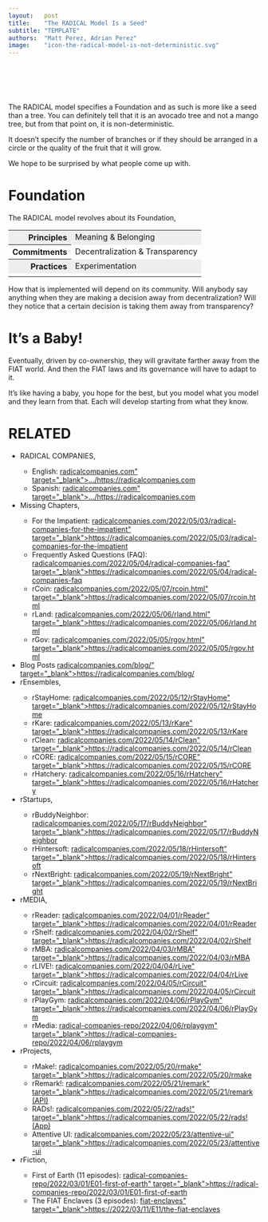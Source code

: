 ```yaml
---
layout:   post
title:    "The RADICAL Model Is a Seed"
subtitle: "TEMPLATE"
authors:  "Matt Perez, Adrian Perez"
image:    "icon-the-radical-model-is-not-deterministic.svg"
---
```


<div style="display:none;">
 <p>The <span class="_paradigm">RADICAL</span> model specifies a Foundation and as such is more like a seed than a tree. You can tell what kind of tree it is, but that is it.</p>
</div>

<h1>&nbsp;</h1>
 <p>The <span class="_paradigm">RADICAL</span> model specifies a Foundation and as such is more like a seed than a tree. You can definitely tell that it is an avocado tree and not a mango tree, but from that point on, it is non-deterministic.</p>
 <p>It doesn’t specify the number of branches or if they should be arranged in a circle or the quality of the fruit that it will grow.</p>
 <p>We hope to be surprised by what people come up with.</p>

<h1>Foundation</h1>
 <p>The <span class="_paradigm">RADICAL</span> model revolves about its Foundation,</p>
  <div class="_center">
   <table>
    <tr style="background-color:#EEEEEE; ">
     <th style="text-align: right">Principles</th>
     <td>Meaning & Belonging</td>
    </tr>
    <tr>
     <th style="text-align: right">Commitments</th>
     <td>Decentralization & Transparency</td>
    </tr>
    <tr style="background-color:#EEEEEE; ">
     <th style="text-align: right">Practices</th>
     <td>Experimentation</td>
    </tr>
    <tr>
     <td class="_filler; "></td>
    </tr>
   </table>
  </div>
 <p>How that is implemented will depend on its community. Will anybody say anything when they are making a decision away from decentralization? Will they notice that a certain decision is taking them away from transparency?</p>

<h1>It’s a Baby!</h1>
 <p>Eventually, driven by co-ownership, they will gravitate farther away from the <span class="_paradigm">FIAT</span> world. And then the <span class="_paradigm">FIAT</span> laws and its governance will have to adapt to it.</p>
 <p>It’s like having a baby, you hope for the best, but you model what you model and they learn from that. Each will develop starting from what they know.</p>

<h1 class="_section">RELATED</h1>
 <ul>
  <li><span class="_paradigm">RADICAL</span> COMPANIES,</li>
   <ul>
    <li><a>English</a>: <a href="https://<span class="_paradigm">radical</span>companies.com" target="_blank">&hellip;/https://<span class="_paradigm">radical</span>companies.com</a></li>
    <li><a>Spanish</a>: <a href="https://<span class="_paradigm">radical</span>companies.com" target="_blank">&hellip;/https://<span class="_paradigm">radical</span>companies.com</a></li>
   </ul>
  <li>Missing Chapters,</li>
   <ul>
    <li>For the Impatient: <a href="https://<span class="_paradigm">radical</span>companies.com/2022/05/03/<span class="_paradigm">radical</span>-companies-for-the-impatient" target="_blank">https://<span class="_paradigm">radical</span>companies.com/2022/05/03/<span class="_paradigm">radical</span>-companies-for-the-impatient</a></li>
    <li>Frequently Asked Questions (FAQ): <a href="https://<span class="_paradigm">radical</span>companies.com/2022/05/04/<span class="_paradigm">radical</span>-companies-faq" target="_blank">https://<span class="_paradigm">radical</span>companies.com/2022/05/04/<span class="_paradigm">radical</span>-companies-faq</a></li>
    <li>rCoin: <a href="https://<span class="_paradigm">radical</span>companies.com/2022/05/07/rcoin.html" target="_blank">https://<span class="_paradigm">radical</span>companies.com/2022/05/07/rcoin.html</a></li>
    <li>rLand: <a href="https://<span class="_paradigm">radical</span>companies.com/2022/05/06/rland.html" target="_blank">https://<span class="_paradigm">radical</span>companies.com/2022/05/06/rland.html</a></li>
    <li>rGov: <a href="https://<span class="_paradigm">radical</span>companies.com/2022/05/05/rgov.html" target="_blank">https://<span class="_paradigm">radical</span>companies.com/2022/05/05/rgov.html</a></li>
   </ul>
   <li>Blog Posts <a href="https://<span class="_paradigm">radical</span>companies.com/blog/" target="_blank">https://<span class="_paradigm">radical</span>companies.com/blog/</a></li>
   <li>rEnsembles,</li>
    <ul>
     <li> rStayHome: <a href="https://<span class="_paradigm">radical</span>companies.com/2022/05/12/rStayHome" target="_blank">https://<span class="_paradigm">radical</span>companies.com/2022/05/12/rStayHome</a></li>
     <li>     rKare: <a href="https://<span class="_paradigm">radical</span>companies.com/2022/05/13/rKare" target="_blank">https://<span class="_paradigm">radical</span>companies.com/2022/05/13/rKare</a></li>
     <li>    rClean: <a href="https://<span class="_paradigm">radical</span>companies.com/2022/05/14/rClean" target="_blank">https://<span class="_paradigm">radical</span>companies.com/2022/05/14/rClean</a></li>
     <li>     rCORE: <a href="https://<span class="_paradigm">radical</span>companies.com/2022/05/15/rCORE" target="_blank">https://<span class="_paradigm">radical</span>companies.com/2022/05/15/rCORE</a></li>
     <li>rHatchery: <a href="https://<span class="_paradigm">radical</span>companies.com/2022/05/16/rHatchery" target="_blank">https://<span class="_paradigm">radical</span>companies.com/2022/05/16/rHatchery</a></li>
    </ul>
   <li>rStartups,</li>
    <ul>
     <li>rBuddyNeighbor: <a href="https://<span class="_paradigm">radical</span>companies.com/2022/05/17/rBuddyNeighbor" target="_blank">https://<span class="_paradigm">radical</span>companies.com/2022/05/17/rBuddyNeighbor</a></li>
     <li>   rHintersoft: <a href="https://<span class="_paradigm">radical</span>companies.com/2022/05/18/rHintersoft" target="_blank">https://<span class="_paradigm">radical</span>companies.com/2022/05/18/rHintersoft</a></li> 
     <li>   rNextBright: <a href="https://<span class="_paradigm">radical</span>companies.com/2022/05/19/rNextBright" target="_blank">https://<span class="_paradigm">radical</span>companies.com/2022/05/19/rNextBright</a></li>
    </ul>
   <li>rMEDIA,</li>
    <ul>
     <li> rReader: <a href="https://<span class="_paradigm">radical</span>companies.com/2022/04/01/rReader" target="_blank">https://<span class="_paradigm">radical</span>companies.com/2022/04/01/rReader</a></li>
     <li>  rShelf: <a href="https://<span class="_paradigm">radical</span>companies.com/2022/04/02/rShelf" target="_blank">https://<span class="_paradigm">radical</span>companies.com/2022/04/02/rShelf</a></li>
     <li>    rMBA: <a href="https://<span class="_paradigm">radical</span>companies.com/2022/04/03/rMBA" target="_blank">https://<span class="_paradigm">radical</span>companies.com/2022/04/03/rMBA</a></li>
     <li>  rLIVE!: <a href="https://<span class="_paradigm">radical</span>companies.com/2022/04/04/rLive" target="_blank">https://<span class="_paradigm">radical</span>companies.com/2022/04/04/rLive</a></li>
     <li>rCircuit: <a href="https://<span class="_paradigm">radical</span>companies.com/2022/04/05/rCircuit" target="_blank">https://<span class="_paradigm">radical</span>companies.com/2022/04/05/rCircuit</a></li>
     <li>rPlayGym: <a href="https://<span class="_paradigm">radical</span>companies.com/2022/04/06/rPlayGym" target="_blank">https://<span class="_paradigm">radical</span>companies.com/2022/04/06/rPlayGym</a></li>
     <li>  rMedia: <a href="https://<span class="_paradigm">radical</span>-companies-repo/2022/04/06/rplaygym" target="_blank">https://<span class="_paradigm">radical</span>-companies-repo/2022/04/06/rplaygym</a></li>
    </ul>
   <li>rProjects,</li>
    <ul>
     <li>      rMake!: <a href="https://<span class="_paradigm">radical</span>companies.com/2022/05/20/rmake" target="_blank">https://<span class="_paradigm">radical</span>companies.com/2022/05/20/rmake</a></li>
     <li>    rRemark!: <a href="https://<span class="_paradigm">radical</span>companies.com/2022/05/21/remark" target="_blank">https://<span class="_paradigm">radical</span>companies.com/2022/05/21/remark (API)</a></li>
     <li>       <span class="_paradigm">RAD</span>s!: <a href="https://<span class="_paradigm">radical</span>companies.com/2022/05/22/<span class="_paradigm">rad</span>s!" target="_blank">https://<span class="_paradigm">radical</span>companies.com/2022/05/22/<span class="_paradigm">rad</span>s! (App)</a></li>
     <li>Attentive UI: <a href="https://<span class="_paradigm">radical</span>companies.com/2022/05/23/attentive-ui" target="_blank">https://<span class="_paradigm">radical</span>companies.com/2022/05/23/attentive-ui</a></li>
    </ul>
   <li>rFiction,</li>
    <ul>
     <li>  First of Earth (11 episodes): <a href="https://<span class="_paradigm">radical</span>-companies-repo/2022/03/01/E01-first-of-earth" target="_blank">https://<span class="_paradigm">radical</span>-companies-repo/2022/03/01/E01-first-of-earth</a></li>
     <li>The <span class="_paradigm">FIAT</span> Enclaves (3 episodes): <a href="https://2022/03/11/E11/the-<span class="_paradigm">fiat</span>-enclaves" target="_blank">https://2022/03/11/E11/the-<span class="_paradigm">fiat</span>-enclaves</a></li>
    </ul>
